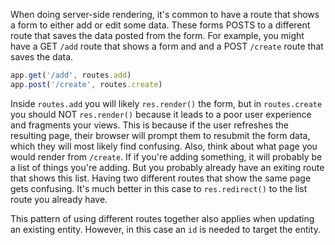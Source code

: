 When doing server-side rendering, it's common to have a route that shows a form to either add or edit some data. These forms POSTS to a different route that saves the data posted from the form. For example, you might have a GET `/add` route that shows a form and and a POST `/create` route that saves the data.

```js
app.get('/add', routes.add)
app.post('/create', routes.create)
```

Inside `routes.add` you will likely `res.render()` the form, but in `routes.create` you should NOT `res.render()` because it leads to a poor user experience and fragments your views. This is because if the user refreshes the resulting page, their browser will prompt them to resubmit the form data, which they will most likely find confusing. Also, think about what page you would render from `/create`. If if you're adding something, it will probably be a list of things you're adding. But you probably already have an exiting route that shows this list. Having two different routes that show the same page gets confusing. It's much better in this case to `res.redirect()` to the list route you already have.

This pattern of using different routes together also applies when updating an existing entity. However, in this case an `id` is needed to target the entity.
